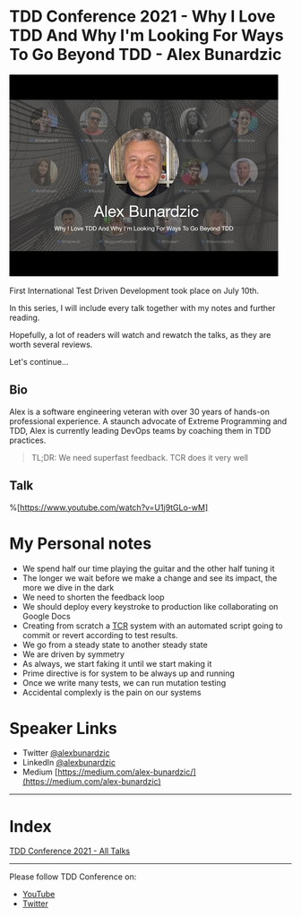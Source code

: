 # TDD Conference 2021 - Why I Love TDD And Why I'm Looking For Ways To Go Beyond TDD - Alex Bunardzic

![TDD Conference 2021 - Why I Love TDD And Why I'm Looking For Ways To Go Beyond TDD - Alex Bunardzic](TDD%20Conference%202021%20-%20Why%20I%20Love%20TDD%20And%20Why%20I'm%20Looking%20For%20Ways%20To%20Go%20Beyond%20TDD%20-%20Alex%20Bunardzic.jpg)

First International Test Driven Development took place on July 10th. 

In this series, I will include every talk together with my notes and further reading.

Hopefully, a lot of readers will watch and rewatch the talks, as they are worth several reviews.

Let's continue...

## Bio 

Alex is a software engineering veteran with over 30 years of hands-on professional experience. A staunch advocate of Extreme Programming and TDD, Alex is currently leading DevOps teams by coaching them in TDD practices. 
 
> TL;DR:  We need superfast feedback. TCR does it very well

## Talk

%[https://www.youtube.com/watch?v=U1j9tGLo-wM]

# My Personal notes

- We spend half our time playing the guitar and the other half tuning it
- The longer we wait before we make a change and see its impact, the more we dive in the dark
- We need to shorten the feedback loop
- We should deploy every keystroke to production like collaborating on Google Docs
- Creating from scratch a [TCR](https://medium.com/@kentbeck_7670/test-commit-revert-870bbd756864) system with an automated script going to commit or revert according to test results.
- We go from a steady state to another steady state
- We are driven by symmetry
- As always, we start faking it until we start making it
- Prime directive is for system to be always up and running
- Once we write many tests, we can run mutation testing
- Accidental complexly is the pain on our systems
 
# Speaker Links

- Twitter [@alexbunardzic](https://twitter.com/alexbunardzic) 
- LinkedIn [@alexbunardzic](https://www.linkedin.com/in/alexbunardzic/) 
- Medium [https://medium.com/alex-bunardzic/](https://medium.com/alex-bunardzic)

* * *

# Index

[TDD Conference 2021 - All Talks](https://github.com/mcsee/Software-Design-Articles/tree/main/Articles/TDD%20Conference%202021/TDD%20Conference%202021%20-%20All%20Talks/readme.md)

* * *

Please follow TDD Conference on:

- [YouTube](https://www.youtube.com/channel/UCKn-DadPoyYssfAOMk1LSew)
- [Twitter](https://twitter.com/tddconf)